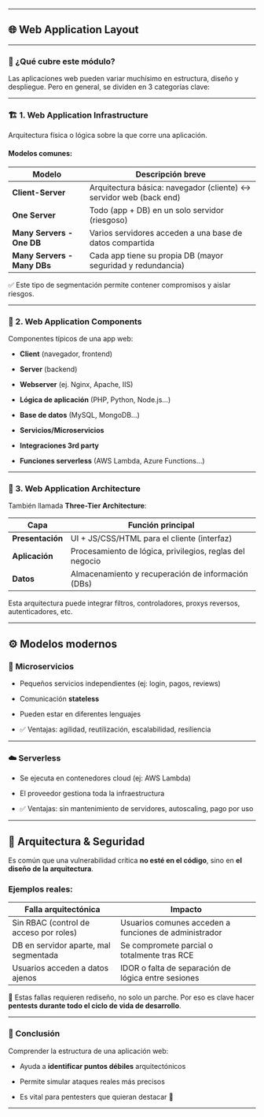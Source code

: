 
---

## 🌐 Web Application Layout 

---

### 🧩 ¿Qué cubre este módulo?

Las aplicaciones web pueden variar muchísimo en estructura, diseño y despliegue. Pero en general, se dividen en 3 categorías clave:

---

### 🏗️ 1. Web Application Infrastructure

Arquitectura física o lógica sobre la que corre una aplicación.

#### Modelos comunes:

|Modelo|Descripción breve|
|---|---|
|**Client-Server**|Arquitectura básica: navegador (cliente) ↔ servidor web (back end)|
|**One Server**|Todo (app + DB) en un solo servidor (riesgoso)|
|**Many Servers - One DB**|Varios servidores acceden a una base de datos compartida|
|**Many Servers - Many DBs**|Cada app tiene su propia DB (mayor seguridad y redundancia)|

✅ Este tipo de segmentación permite contener compromisos y aislar riesgos.

---

### 🧱 2. Web Application Components

Componentes típicos de una app web:

- **Client** (navegador, frontend)
    
- **Server** (backend)
    
- **Webserver** (ej. Nginx, Apache, IIS)
    
- **Lógica de aplicación** (PHP, Python, Node.js…)
    
- **Base de datos** (MySQL, MongoDB…)
    
- **Servicios/Microservicios**
    
- **Integraciones 3rd party**
    
- **Funciones serverless** (AWS Lambda, Azure Functions…)
    

---

### 🧠 3. Web Application Architecture

También llamada **Three-Tier Architecture**:

|Capa|Función principal|
|---|---|
|**Presentación**|UI + JS/CSS/HTML para el cliente (interfaz)|
|**Aplicación**|Procesamiento de lógica, privilegios, reglas del negocio|
|**Datos**|Almacenamiento y recuperación de información (DBs)|

Esta arquitectura puede integrar filtros, controladores, proxys reversos, autenticadores, etc.

---

## ⚙️ Modelos modernos

### 🧬 Microservicios

- Pequeños servicios independientes (ej: login, pagos, reviews)
    
- Comunicación **stateless**
    
- Pueden estar en diferentes lenguajes
    
- ✅ Ventajas: agilidad, reutilización, escalabilidad, resiliencia
    

---

### ☁️ Serverless

- Se ejecuta en contenedores cloud (ej: AWS Lambda)
    
- El proveedor gestiona toda la infraestructura
    
- ✅ Ventajas: sin mantenimiento de servidores, autoscaling, pago por uso
    

---

## 🔐 Arquitectura & Seguridad

Es común que una vulnerabilidad crítica **no esté en el código**, sino en **el diseño de la arquitectura**.

### Ejemplos reales:

|Falla arquitectónica|Impacto|
|---|---|
|Sin RBAC (control de acceso por roles)|Usuarios comunes acceden a funciones de administrador|
|DB en servidor aparte, mal segmentada|Se compromete parcial o totalmente tras RCE|
|Usuarios acceden a datos ajenos|IDOR o falta de separación de lógica entre sesiones|

📌 Estas fallas requieren rediseño, no solo un parche. Por eso es clave hacer **pentests durante todo el ciclo de vida de desarrollo**.

---

### 🧠 Conclusión

Comprender la estructura de una aplicación web:

- Ayuda a **identificar puntos débiles** arquitectónicos
    
- Permite simular ataques reales más precisos
    
- Es vital para pentesters que quieran destacar 🚀
    

---
